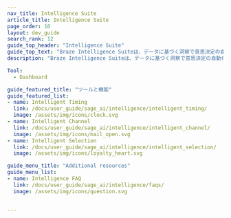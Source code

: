 ```yaml
---
nav_title: Intelligence Suite
article_title: Intelligence Suite
page_order: 10
layout: dev_guide
search_rank: 12
guide_top_header: "Intelligence Suite"
guide_top_text: "Braze Intelligence Suiteは、データに基づく洞察で意思決定の自動化を支援します。配信時間から多変量テストまで、ブランドはこれらのツールや機能を使用して、スケールで最適化されたダイナミックなクロスチャネル体験を作成することができます。 <br> <br> インテリジェンス・スイートは、3つの主要機能で構成されています：インテリジェント・タイミング、インテリジェント・チャンネル、インテリジェント・セレクション。"
description: "Braze Intelligence Suiteは、データに基づく洞察で意思決定の自動化を支援します。配信時間から多変量テストまで、ブランドはこれらのツールや機能を使用して、スケールで最適化されたダイナミックなクロスチャネル体験を作成することができます。"

Tool:
  - Dashboard

guide_featured_title: "ツールと機能"
guide_featured_list:
- name: Intelligent Timing
  link: /docs/user_guide/sage_ai/intelligence/intelligent_timing/
  image: /assets/img/icons/clock.svg
- name: Intelligent Channel
  link: /docs/user_guide/sage_ai/intelligence/intelligent_channel/
  image: /assets/img/icons/mail_open.svg
- name: Intelligent Selection
  link: /docs/user_guide/sage_ai/intelligence/intelligent_selection/
  image: /assets/img/icons/loyalty_heart.svg

guide_menu_title: "Additional resources"
guide_menu_list:
- name: Intelligence FAQ
  link: /docs/user_guide/sage_ai/intelligence/faqs/
  image: /assets/img/icons/question.svg


---
```


<br>
